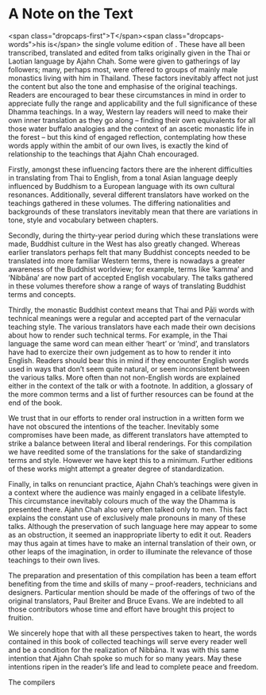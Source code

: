 A Note on the Text
==================

\<span class="dropcaps-first"\>T\</span\>\<span
class="dropcaps-words"\>his is\</span\> the single volume edition of .
These have all been transcribed, translated and edited from talks
originally given in the Thai or Laotian language by Ajahn Chah. Some
were given to gatherings of lay followers; many, perhaps most, were
offered to groups of mainly male monastics living with him in Thailand.
These factors inevitably affect not just the content but also the tone
and emphasise of the original teachings. Readers are encouraged to bear
these circumstances in mind in order to appreciate fully the range and
applicability and the full significance of these Dhamma teachings. In a
way, Western lay readers will need to make their own inner translation
as they go along – finding their own equivalents for all those water
buffalo analogies and the context of an ascetic monastic life in the
forest – but this kind of engaged reflection, contemplating how these
words apply within the ambit of our own lives, is exactly the kind of
relationship to the teachings that Ajahn Chah encouraged.

Firstly, amongst these influencing factors there are the inherent
difficulties in translating from Thai to English, from a tonal Asian
language deeply influenced by Buddhism to a European language with its
own cultural resonances. Additionally, several different translators
have worked on the teachings gathered in these volumes. The differing
nationalities and backgrounds of these translators inevitably mean that
there are variations in tone, style and vocabulary between chapters.

Secondly, during the thirty-year period during which these translations
were made, Buddhist culture in the West has also greatly changed.
Whereas earlier translators perhaps felt that many Buddhist concepts
needed to be translated into more familiar Western terms, there is
nowadays a greater awareness of the Buddhist worldview; for example,
terms like ‘kamma’ and ‘Nibbāna’ are now part of accepted English
vocabulary. The talks gathered in these volumes therefore show a range
of ways of translating Buddhist terms and concepts.

Thirdly, the monastic Buddhist context means that Thai and Pāḷi words
with technical meanings were a regular and accepted part of the
vernacular teaching style. The various translators have each made their
own decisions about how to render such technical terms. For example, in
the Thai language the same word can mean either ‘heart’ or ‘mind’, and
translators have had to exercize their own judgement as to how to render
it into English. Readers should bear this in mind if they encounter
English words used in ways that don’t seem quite natural, or seem
inconsistent between the various talks. More often than not non-English
words are explained either in the context of the talk or with a
footnote. In addition, a glossary of the more common terms and a list of
further resources can be found at the end of the book.

We trust that in our efforts to render oral instruction in a written
form we have not obscured the intentions of the teacher. Inevitably some
compromises have been made, as different translators have attempted to
strike a balance between literal and liberal renderings. For this
compilation we have reedited some of the translations for the sake of
standardizing terms and style. However we have kept this to a minimum.
Further editions of these works might attempt a greater degree of
standardization.

Finally, in talks on renunciant practice, Ajahn Chah’s teachings were
given in a context where the audience was mainly engaged in a celibate
lifestyle. This circumstance inevitably colours much of the way the
Dhamma is presented there. Ajahn Chah also very often talked only to
men. This fact explains the constant use of exclusively male pronouns in
many of these talks. Although the preservation of such language here may
appear to some as an obstruction, it seemed an inappropriate liberty to
edit it out. Readers may thus again at times have to make an internal
translation of their own, or other leaps of the imagination, in order to
illuminate the relevance of those teachings to their own lives.

The preparation and presentation of this compilation has been a team
effort benefiting from the time and skills of many – proof-readers,
technicians and designers. Particular mention should be made of the
offerings of two of the original translators, Paul Breiter and Bruce
Evans. We are indebted to all those contributors whose time and effort
have brought this project to fruition.

We sincerely hope that with all these perspectives taken to heart, the
words contained in this book of collected teachings will serve every
reader well and be a condition for the realization of Nibbāna. It was
with this same intention that Ajahn Chah spoke so much for so many
years. May these intentions ripen in the reader’s life and lead to
complete peace and freedom.

The compilers
